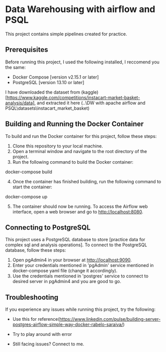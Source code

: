 # Data Warehousing with airflow and PSQL

This project contains simple pipelines created for practice.

## Prerequisites

Before running this project, I used the following installed, I reccomend you the same:

- Docker Compose [version v2.15.1 or later]
- PostgreSQL [version 13.10 or later]

I have downloaded the dataset from (kaggle)[https://www.kaggle.com/competitions/instacart-market-basket-analysis/data], and extracted it here (..\DW with apache airflow and PSQL\datasets\instacart_market_basket)

## Building and Running the Docker Container

To build and run the Docker container for this project, follow these steps:

1. Clone this repository to your local machine.
2. Open a terminal window and navigate to the root directory of the project.
3. Run the following command to build the Docker container:

docker-compose build

4. Once the container has finished building, run the following command to start the container:

docker-compose up


5. The container should now be running. To access the Airflow web interface, open a web browser and go to [http://localhost:8080](http://localhost:8080).

## Connecting to PostgreSQL

This project uses a PostgreSQL database to store [practice data for complex sql and analysis operations]. To connect to the PostgreSQL database, follow these steps:

1. Open pgAdmin4 in your browser at [http://localhost:9090](http://localhost:9090).
2. Enter your credentials mentioned in 'pgAdmin' service mentioned in docker-compose yaml file (change it accordingly). 
3. Use the credentials mentioned in 'postgres' service to connect to desired server in pgAdmin4 and you are good to go.

## Troubleshooting

If you experience any issues while running this project, try the following:

- Use this for reference(https://www.linkedin.com/pulse/building-server-postgres-airflow-simple-way-docker-rabelo-saraiva/)

- Try to play around with error
- Still facing issues? Connect to me.
